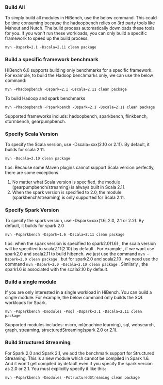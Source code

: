 ### Build All ###
To simply build all modules in HiBench, use the below command. This could be time consuming because the hadoopbench relies on 3rd party tools like Mahout and Nutch. The build process automatically downloads these tools for you. If you won't run these workloads, you can only build a specific framework to speed up the build process.

    mvn -Dspark=2.1 -Dscala=2.11 clean package


### Build a specific framework benchmark ###
HiBench 6.0 supports building only benchmarks for a specific framework. For example, to build the Hadoop benchmarks only, we can use the below command:

    mvn -Phadoopbench -Dspark=2.1 -Dscala=2.11 clean package

To build Hadoop and spark benchmarks

    mvn -Phadoopbench -Psparkbench -Dspark=2.1 -Dscala=2.11 clean package

Supported frameworks includs: hadoopbench, sparkbench, flinkbench, stormbench, gearpumpbench.

### Specify Scala Version ###
To specify the Scala version, use -Dscala=xxx(2.10 or 2.11). By default, it builds for scala 2.11.

    mvn -Dscala=2.10 clean package
tips:
Because some Maven plugins cannot support Scala version perfectly, there are some exceptions.

1. No matter what Scala version is specified, the module (gearpumpbench/streaming) is always built in Scala 2.11.
2. When the spark version is specified to 2.0, the module (sparkbench/streaming) is only supported for Scala 2.11.



### Specify Spark Version ###
To specify the spark version, use -Dspark=xxx(1.6, 2.0, 2.1 or 2.2). By default, it builds for spark 2.0

    mvn -Psparkbench -Dspark=1.6 -Dscala=2.11 clean package
tips:
when the spark version is specified to spark2.0(1.6) , the scala version will be specified to scala2.11(2.10) by
default . For example , if we want use spark2.0 and scala2.11 to build hibench. we just use the command `mvn -Dspark=2.0 clean
package` , but for spark2.0 and scala2.10 , we need use the command `mvn -Dspark=2.0 -Dscala=2.10 clean package` .
Similarly , the spark1.6 is associated with the scala2.10 by default.

### Build a single module ###
If you are only interested in a single workload in HiBench. You can build a single module. For example, the below command only builds the SQL workloads for Spark.

    mvn -Psparkbench -Dmodules -Psql -Dspark=2.1 -Dscala=2.11 clean package

Supported modules includes: micro, ml(machine learning), sql, websearch, graph, streaming, structuredStreaming(spark 2.0 or 2.1).

### Build Structured Streaming ###
For Spark 2.0 and Spark 2.1, we add the benchmark support for Structured Streaming. This is a new module which cannot be compiled in Spark 1.6. And it won't get compiled by default even if you specify the spark version as 2.0 or 2.1. You must explicitly specify it like this:

    mvn -Psparkbench -Dmodules -PstructuredStreaming clean package 
